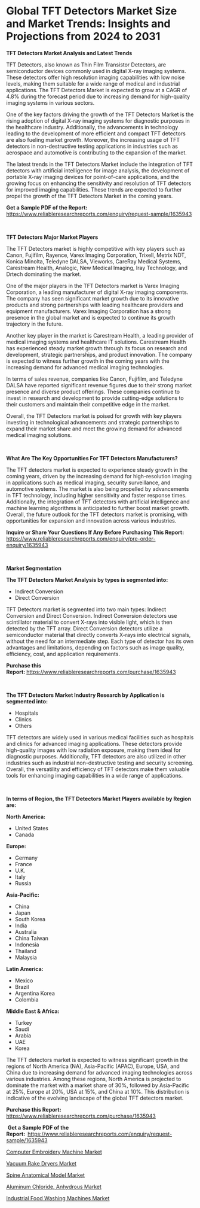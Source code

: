 <p><h1>Global TFT Detectors Market Size and Market Trends: Insights and Projections from 2024 to 2031</h1></p><p><strong>TFT Detectors Market Analysis and Latest Trends</strong></p>
<p><p>TFT Detectors, also known as Thin Film Transistor Detectors, are semiconductor devices commonly used in digital X-ray imaging systems. These detectors offer high resolution imaging capabilities with low noise levels, making them suitable for a wide range of medical and industrial applications. The TFT Detectors Market is expected to grow at a CAGR of 4.8% during the forecast period due to increasing demand for high-quality imaging systems in various sectors.</p><p>One of the key factors driving the growth of the TFT Detectors Market is the rising adoption of digital X-ray imaging systems for diagnostic purposes in the healthcare industry. Additionally, the advancements in technology leading to the development of more efficient and compact TFT detectors are also fueling market growth. Moreover, the increasing usage of TFT detectors in non-destructive testing applications in industries such as aerospace and automotive is contributing to the expansion of the market.</p><p>The latest trends in the TFT Detectors Market include the integration of TFT detectors with artificial intelligence for image analysis, the development of portable X-ray imaging devices for point-of-care applications, and the growing focus on enhancing the sensitivity and resolution of TFT detectors for improved imaging capabilities. These trends are expected to further propel the growth of the TFT Detectors Market in the coming years.</p></p>
<p><strong>Get a Sample PDF of the Report:&nbsp;</strong> <a href="https://www.reliableresearchreports.com/enquiry/request-sample/1635943">https://www.reliableresearchreports.com/enquiry/request-sample/1635943</a></p>
<p>&nbsp;</p>
<p><strong>TFT Detectors Major Market Players</strong></p>
<p><p>The TFT Detectors market is highly competitive with key players such as Canon, Fujifilm, Rayence, Varex Imaging Corporation, Trixell, Metrix NDT, Konica Minolta, Teledyne DALSA, Vieworks, CareRay Medical Systems, Carestream Health, Analogic, New Medical Imaging, Iray Technology, and Drtech dominating the market. </p><p>One of the major players in the TFT Detectors market is Varex Imaging Corporation, a leading manufacturer of digital X-ray imaging components. The company has seen significant market growth due to its innovative products and strong partnerships with leading healthcare providers and equipment manufacturers. Varex Imaging Corporation has a strong presence in the global market and is expected to continue its growth trajectory in the future.</p><p>Another key player in the market is Carestream Health, a leading provider of medical imaging systems and healthcare IT solutions. Carestream Health has experienced steady market growth through its focus on research and development, strategic partnerships, and product innovation. The company is expected to witness further growth in the coming years with the increasing demand for advanced medical imaging technologies.</p><p>In terms of sales revenue, companies like Canon, Fujifilm, and Teledyne DALSA have reported significant revenue figures due to their strong market presence and diverse product offerings. These companies continue to invest in research and development to provide cutting-edge solutions to their customers and maintain their competitive edge in the market.</p><p>Overall, the TFT Detectors market is poised for growth with key players investing in technological advancements and strategic partnerships to expand their market share and meet the growing demand for advanced medical imaging solutions.</p></p>
<p>&nbsp;</p>
<p><strong>What Are The Key Opportunities For TFT Detectors Manufacturers?</strong></p>
<p><p>The TFT detectors market is expected to experience steady growth in the coming years, driven by the increasing demand for high-resolution imaging in applications such as medical imaging, security surveillance, and automotive systems. The market is also being propelled by advancements in TFT technology, including higher sensitivity and faster response times. Additionally, the integration of TFT detectors with artificial intelligence and machine learning algorithms is anticipated to further boost market growth. Overall, the future outlook for the TFT detectors market is promising, with opportunities for expansion and innovation across various industries.</p></p>
<p><strong>Inquire or Share Your Questions If Any Before Purchasing This Report:</strong> <a href="https://www.reliableresearchreports.com/enquiry/pre-order-enquiry/1635943">https://www.reliableresearchreports.com/enquiry/pre-order-enquiry/1635943</a></p>
<p>&nbsp;</p>
<p><strong>Market Segmentation</strong></p>
<p><strong>The TFT Detectors Market Analysis by types is segmented into:</strong></p>
<p><ul><li>Indirect Conversion</li><li>Direct Conversion</li></ul></p>
<p><p>TFT Detectors market is segmented into two main types: Indirect Conversion and Direct Conversion. Indirect Conversion detectors use scintillator material to convert X-rays into visible light, which is then detected by the TFT array. Direct Conversion detectors utilize a semiconductor material that directly converts X-rays into electrical signals, without the need for an intermediate step. Each type of detector has its own advantages and limitations, depending on factors such as image quality, efficiency, cost, and application requirements.</p></p>
<p><strong>Purchase this Report:&nbsp;</strong><a href="https://www.reliableresearchreports.com/purchase/1635943">https://www.reliableresearchreports.com/purchase/1635943</a></p>
<p>&nbsp;</p>
<p><strong>The TFT Detectors Market Industry Research by Application is segmented into:</strong></p>
<p><ul><li>Hospitals</li><li>Clinics</li><li>Others</li></ul></p>
<p><p>TFT detectors are widely used in various medical facilities such as hospitals and clinics for advanced imaging applications. These detectors provide high-quality images with low radiation exposure, making them ideal for diagnostic purposes. Additionally, TFT detectors are also utilized in other industries such as industrial non-destructive testing and security screening. Overall, the versatility and efficiency of TFT detectors make them valuable tools for enhancing imaging capabilities in a wide range of applications.</p></p>
<p>&nbsp;</p>
<p><strong>In terms of Region, the TFT Detectors Market Players available by Region are:</strong></p>
<p>
    <p> <strong> North America: </strong>
        <ul>
            <li>United States</li>
            <li>Canada</li>
        </ul>
        </p> 
    <p> <strong> Europe: </strong>
        <ul>
            <li>Germany</li>
            <li>France</li>
            <li>U.K.</li>
            <li>Italy</li>
            <li>Russia</li>
        </ul>
        </p> 
    <p> <strong> Asia-Pacific: </strong>
        <ul>
            <li>China</li>
            <li>Japan</li>
            <li>South Korea</li>
            <li>India</li>
            <li>Australia</li>
            <li>China Taiwan</li>
            <li>Indonesia</li>
            <li>Thailand</li>
            <li>Malaysia</li>
        </ul>
        </p> 
    <p> <strong> Latin America: </strong>
        <ul>
            <li>Mexico</li>
            <li>Brazil</li>
            <li>Argentina Korea</li>
            <li>Colombia</li>
        </ul>
        </p> 
    <p> <strong> Middle East & Africa: </strong>
        <ul>
            <li>Turkey</li>
            <li>Saudi</li>
            <li>Arabia</li>
            <li>UAE</li>
            <li>Korea</li>
        </ul>
    </p>
    </p>
<p><p>The TFT detectors market is expected to witness significant growth in the regions of North America (NA), Asia-Pacific (APAC), Europe, USA, and China due to increasing demand for advanced imaging technologies across various industries. Among these regions, North America is projected to dominate the market with a market share of 30%, followed by Asia-Pacific at 25%, Europe at 20%, USA at 15%, and China at 10%. This distribution is indicative of the evolving landscape of the global TFT detectors market.</p></p>
<p><strong>Purchase this Report: </strong><a href="https://www.reliableresearchreports.com/purchase/1635943">https://www.reliableresearchreports.com/purchase/1635943</a></p>
<p>&nbsp;<strong>Get a Sample PDF of the Report:&nbsp;&nbsp;</strong><a href="https://www.reliableresearchreports.com/enquiry/request-sample/1635943">https://www.reliableresearchreports.com/enquiry/request-sample/1635943</a></p>
<p><strong></strong></p>
<p><p><a href="https://github.com/johnbach50/Market-Research-Report-List-1/blob/main/computer-embroidery-machine-market.md">Computer Embroidery Machine Market</a></p><p><a href="https://issuu.com/reportprime-2/docs/vacuum-rake-dryers-market-size-2030.pptx">Vacuum Rake Dryers Market</a></p><p><a href="https://medium.com/@briaabshire64/spine-anatomical-model-market-size-cagr-trends-2024-2030-9824a214895e">Spine Anatomical Model Market</a></p><p><a href="https://github.com/pjcfca/Market-Research-Report-List-1/blob/main/aluminum-chloride-anhydrous-market.md">Aluminum Chloride, Anhydrous Market</a></p><p><a href="https://issuu.com/reportprime-2/docs/industrial-food-washing-machines-market-size-2030.">Industrial Food Washing Machines Market</a></p></p>